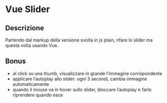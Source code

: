 # Vue Slider

## Descrizione
Partendo dal markup della versione svolta in js plain, rifare lo slider ma questa volta usando Vue.
## Bonus
- al click su una thumb, visualizzare in grande l’immagine corrispondente
- applicare l’autoplay allo slider: ogni 3 secondi, cambia immagine automaticamente
- quando il mouse va in hover sullo slider, bloccare l’autoplay e farlo riprendere quando esce